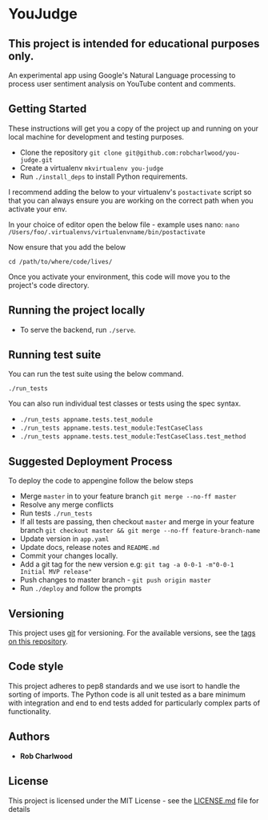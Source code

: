 # YouJudge

## This project is intended for educational purposes only.

An experimental app using Google's Natural Language processing to process user sentiment analysis on YouTube content and comments.

## Getting Started

These instructions will get you a copy of the project up and running on your
local machine for development and testing purposes.

* Clone the repository ``git clone git@github.com:robcharlwood/you-judge.git``
* Create a virtualenv ``mkvirtualenv you-judge``
* Run ``./install_deps`` to install Python requirements.

I recommend adding the below to your virtualenv's ``postactivate``
script so that you can always ensure you are working on the correct path when you activate your env.

In your choice of editor open the below file - example uses nano:
``nano /Users/foo/.virtualenvs/virtualenvname/bin/postactivate``

Now ensure that you add the below

```
cd /path/to/where/code/lives/
```

Once you activate your environment, this code will move you to the project's code directory.

## Running the project locally
* To serve the backend, run ``./serve``.

## Running test suite

You can run the test suite using the below command.

``./run_tests``

You can also run individual test classes or tests using the spec syntax.

* ``./run_tests appname.tests.test_module``
* ``./run_tests appname.tests.test_module:TestCaseClass``
* ``./run_tests appname.tests.test_module:TestCaseClass.test_method``

## Suggested Deployment Process

To deploy the code to appengine follow the below steps

* Merge ``master`` in to your feature branch ``git merge --no-ff master``
* Resolve any merge conflicts
* Run tests ``./run_tests``
* If all tests are passing, then checkout ``master`` and merge in your feature branch ``git checkout master && git merge --no-ff feature-branch-name``
* Update version in ``app.yaml``
* Update docs, release notes and ``README.md``
* Commit your changes locally.
* Add a git tag for the new version e.g: ``git tag -a 0-0-1 -m"0-0-1 Initial MVP release"``
* Push changes to master branch - ``git push origin master``
* Run ``./deploy`` and follow the prompts

## Versioning

This project uses [git](https://git-scm.com/) for versioning. For the available versions,
see the [tags on this repository](https://github.com/robcharlwood/you-judge/tags).

## Code style

This project adheres to pep8 standards and we use isort to handle the sorting of imports.
The Python code is all unit tested as a bare minimum with integration and end to end tests
added for particularly complex parts of functionality.

## Authors

* **Rob Charlwood**

## License

This project is licensed under the MIT License - see the [LICENSE.md](LICENSE) file for details
